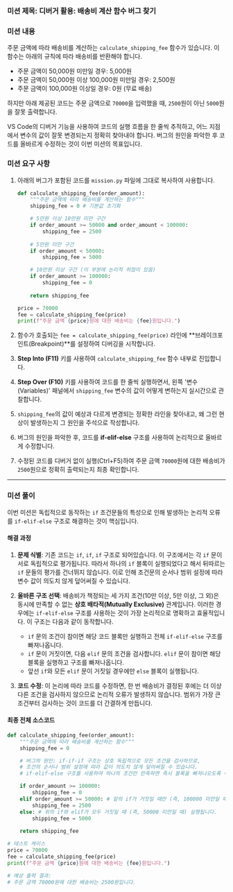 ### **미션 제목**: 디버거 활용: 배송비 계산 함수 버그 찾기

### **미션 내용**
주문 금액에 따라 배송비를 계산하는 `calculate_shipping_fee` 함수가 있습니다. 이 함수는 아래의 규칙에 따라 배송비를 반환해야 합니다.

- 주문 금액이 50,000원 미만일 경우: 5,000원
- 주문 금액이 50,000원 이상 100,000원 미만일 경우: 2,500원
- 주문 금액이 100,000원 이상일 경우: 0원 (무료 배송)

하지만 아래 제공된 코드는 주문 금액으로 `70000`을 입력했을 때, `2500`원이 아닌 `5000`원을 잘못 출력합니다.

VS Code의 디버거 기능을 사용하여 코드의 실행 흐름을 한 줄씩 추적하고, 어느 지점에서 변수의 값이 잘못 변경되는지 정확히 찾아내야 합니다. 버그의 원인을 파악한 후 코드를 올바르게 수정하는 것이 이번 미션의 목표입니다.

### **미션 요구 사항**
1.  아래의 버그가 포함된 코드를 `mission.py` 파일에 그대로 복사하여 사용합니다.
    ```python
    def calculate_shipping_fee(order_amount):
        """주문 금액에 따라 배송비를 계산하는 함수"""
        shipping_fee = 0 # 기본값 초기화

        # 5만원 이상 10만원 미만 구간
        if order_amount >= 50000 and order_amount < 100000:
            shipping_fee = 2500
        
        # 5만원 미만 구간
        if order_amount < 50000:
            shipping_fee = 5000

        # 10만원 이상 구간 (이 부분에 논리적 허점이 있음)
        if order_amount >= 100000:
            shipping_fee = 0
            
        return shipping_fee

    price = 70000
    fee = calculate_shipping_fee(price)
    print(f"주문 금액 {price}원에 대한 배송비는 {fee}원입니다.")
    ```

2.  함수가 호출되는 `fee = calculate_shipping_fee(price)` 라인에 **브레이크포인트(Breakpoint)**를 설정하여 디버깅을 시작합니다.

3.  **Step Into (F11)** 키를 사용하여 `calculate_shipping_fee` 함수 내부로 진입합니다.

4.  **Step Over (F10)** 키를 사용하여 코드를 한 줄씩 실행하면서, 왼쪽 '변수(Variables)' 패널에서 `shipping_fee` 변수의 값이 어떻게 변하는지 실시간으로 관찰합니다.

5.  `shipping_fee`의 값이 예상과 다르게 변경되는 정확한 라인을 찾아내고, 왜 그런 현상이 발생하는지 그 원인을 주석으로 작성합니다.

6.  버그의 원인을 파악한 후, 코드를 **if-elif-else** 구조를 사용하여 논리적으로 올바르게 수정합니다.

7.  수정된 코드를 디버거 없이 실행(Ctrl+F5)하여 주문 금액 `70000`원에 대한 배송비가 `2500`원으로 정확히 출력되는지 최종 확인합니다.

---

### **미션 풀이**
이번 미션은 독립적으로 동작하는 `if` 조건문들의 특성으로 인해 발생하는 논리적 오류를 `if-elif-else` 구조로 해결하는 것이 핵심입니다.

#### **해결 과정**
1.  **문제 식별**: 기존 코드는 `if`, `if`, `if` 구조로 되어있습니다. 이 구조에서는 각 `if` 문이 서로 독립적으로 평가됩니다. 따라서 하나의 `if` 블록이 실행되었다고 해서 뒤따르는 `if` 문들의 평가를 건너뛰지 않습니다. 이로 인해 조건문의 순서나 범위 설정에 따라 변수 값이 의도치 않게 덮어써질 수 있습니다.

2.  **올바른 구조 선택**: 배송비가 책정되는 세 가지 조건(10만 이상, 5만 이상, 그 외)은 동시에 만족할 수 없는 **상호 배타적(Mutually Exclusive)** 관계입니다. 이러한 경우에는 `if-elif-else` 구조를 사용하는 것이 가장 논리적으로 명확하고 효율적입니다. 이 구조는 다음과 같이 동작합니다.
    - `if` 문의 조건이 참이면 해당 코드 블록만 실행하고 전체 `if-elif-else` 구조를 빠져나옵니다.
    - `if` 문이 거짓이면, 다음 `elif` 문의 조건을 검사합니다. `elif` 문이 참이면 해당 블록을 실행하고 구조를 빠져나옵니다.
    - 앞선 `if`와 모든 `elif` 문이 거짓일 경우에만 `else` 블록이 실행됩니다.

3.  **코드 수정**: 이 논리에 따라 코드를 수정하면, 한 번 배송비가 결정된 후에는 더 이상 다른 조건을 검사하지 않으므로 논리적 오류가 발생하지 않습니다. 범위가 가장 큰 조건부터 검사하는 것이 코드를 더 간결하게 만듭니다.

#### **최종 전체 소스코드**
```python
def calculate_shipping_fee(order_amount):
    """주문 금액에 따라 배송비를 계산하는 함수"""
    shipping_fee = 0

    # 버그의 원인: if-if-if 구조는 상호 독립적으로 모든 조건을 검사하므로,
    # 조건의 순서나 범위 설정에 따라 값이 의도치 않게 덮어써질 수 있습니다.
    # if-elif-else 구조를 사용하여 하나의 조건만 만족하면 즉시 블록을 빠져나오도록 수정해야 합니다.

    if order_amount >= 100000:
        shipping_fee = 0
    elif order_amount >= 50000: # 앞의 if가 거짓일 때만 (즉, 100000 미만일 때만) 이 조건을 검사합니다.
        shipping_fee = 2500
    else: # 위의 if와 elif가 모두 거짓일 때 (즉, 50000 미만일 때) 실행됩니다.
        shipping_fee = 5000
        
    return shipping_fee

# 테스트 케이스
price = 70000
fee = calculate_shipping_fee(price)
print(f"주문 금액 {price}원에 대한 배송비는 {fee}원입니다.")

# 예상 출력 결과:
# 주문 금액 70000원에 대한 배송비는 2500원입니다.
```